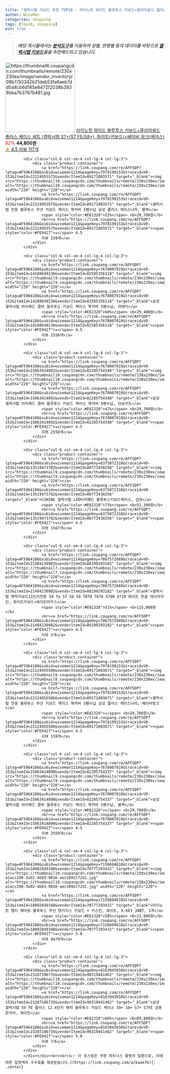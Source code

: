 ```yaml
---
title: "갤럭시탭 키보드 추천 TOP10 - 라이노핏 와이드 블루투스 키보드+클리어쉴드 플러스 케이스 세트 (갤럭시탭 S7+/S7 FE/S8+), 화이트(키보드)+베이비"
author: WiseMan
categories: shopping
tags: [Top10, shopping]
pin: true
---
```


> ##### 해당 게시물에서는 [**분석도구**](https://itemscout.io/)를 이용하여 **성별**, **연령별** 등의 데이터를 바탕으로 [**갤럭시탭 키보드**](https://link.coupang.com/a/baae76)들을 추천해드리고 있습니다.
<div class="container"><div class="row">
            <div class="col-6 col-sm-4 col-lg-4 col-lg-3">
                <div class="product-container">
                    <a href="https://link.coupang.com/re/AFFSDP?lptag=AF5964186&subid=wiseman1214&pageKey=7009293710&traceid=V0-153&itemId=17218406025&vendorItemId=84390244502" target="_blank"><img src="https://thumbnail6.coupangcdn.com/thumbnails/remote/230x230ex/image/vendor_inventory/08b7/50342b21deb53fa6aeb7dd5d4cb6d185e6472f2038b3938bba7b3767b481.jpg" alt="https://thumbnail6.coupangcdn.com/thumbnails/remote/230x230ex/image/vendor_inventory/08b7/50342b21deb53fa6aeb7dd5d4cb6d185e6472f2038b3938bba7b3767b481.jpg" width="220" height="220"></a>
                    <a href="https://link.coupang.com/re/AFFSDP?lptag=AF5964186&subid=wiseman1214&pageKey=7009293710&traceid=V0-153&itemId=17218406025&vendorItemId=84390244502" target="_blank">라이노핏 와이드 블루투스 키보드+클리어쉴드 플러스 케이스 세트 (갤럭시탭 S7+/S7 FE/S8+), 화이트(키보드)+베이비 핑크(케이스)</a>
                    <span style="color:#E61328">82%</span> <b>44,800원</b>
                    <br><a href="https://link.coupang.com/re/AFFSDP?lptag=AF5964186&subid=wiseman1214&pageKey=7009293710&traceid=V0-153&itemId=17218406025&vendorItemId=84390244502" target="_blank"><span style="color:#FE9427">★</span> 4.5
                    리뷰 117개</a>
                </div>
            </div>
            
            <div class="col-6 col-sm-4 col-lg-4 col-lg-3">
                <div class="product-container">
                    <a href="https://link.coupang.com/re/AFFSDP?lptag=AF5964186&subid=wiseman1214&pageKey=7978199153&traceid=V0-153&itemId=22124955575&vendorItemId=89171803571" target="_blank"><img src="https://thumbnail10.coupangcdn.com/thumbnails/remote/230x230ex/image/vendor_inventory/8ea9/0dd96263d1449b8d6e32efcc440f9b31145e7f662a3e6148f6adff6da01c.jpg" alt="https://thumbnail10.coupangcdn.com/thumbnails/remote/230x230ex/image/vendor_inventory/8ea9/0dd96263d1449b8d6e32efcc440f9b31145e7f662a3e6148f6adff6da01c.jpg" width="220" height="220"></a>
                    <a href="https://link.coupang.com/re/AFFSDP?lptag=AF5964186&subid=wiseman1214&pageKey=7978199153&traceid=V0-153&itemId=22124955575&vendorItemId=89171803571" target="_blank">갤럭시탭 전용 블루투스 무선 키보드 케이스 북커버 S펜수납 삼성 플러스 케이스나라, 블랙</a>
                    <span style="color:#E61328">22%</span> <b>29,700원</b>
                    <br><a href="https://link.coupang.com/re/AFFSDP?lptag=AF5964186&subid=wiseman1214&pageKey=7978199153&traceid=V0-153&itemId=22124955575&vendorItemId=89171803571" target="_blank"><span style="color:#FE9427">★</span> 4.5
                    리뷰 159개</a>
                </div>
            </div>
            
            <div class="col-6 col-sm-4 col-lg-4 col-lg-3">
                <div class="product-container">
                    <a href="https://link.coupang.com/re/AFFSDP?lptag=AF5964186&subid=wiseman1214&pageKey=7678007019&traceid=V0-153&itemId=14188649136&vendorItemId=82585356118" target="_blank"><img src="https://thumbnail9.coupangcdn.com/thumbnails/remote/230x230ex/image/vendor_inventory/f39f/318f55adbea053c614fa14b5240c3767bc6ed507965a02006f307302bf51.jpg" alt="https://thumbnail9.coupangcdn.com/thumbnails/remote/230x230ex/image/vendor_inventory/f39f/318f55adbea053c614fa14b5240c3767bc6ed507965a02006f307302bf51.jpg" width="220" height="220"></a>
                    <a href="https://link.coupang.com/re/AFFSDP?lptag=AF5964186&subid=wiseman1214&pageKey=7678007019&traceid=V0-153&itemId=14188649136&vendorItemId=82585356118" target="_blank">삼성 갤럭시탭 아이패드 콤비 블루투스 키보드 케이스 북커버 S펜수납, 라벤더</a>
                    <span style="color:#E61328">60%</span> <b>29,400원</b>
                    <br><a href="https://link.coupang.com/re/AFFSDP?lptag=AF5964186&subid=wiseman1214&pageKey=7678007019&traceid=V0-153&itemId=14188649136&vendorItemId=82585356118" target="_blank"><span style="color:#FE9427">★</span> 4.5
                    리뷰 2550개</a>
                </div>
            </div>
            
            <div class="col-6 col-sm-4 col-lg-4 col-lg-3">
                <div class="product-container">
                    <a href="https://link.coupang.com/re/AFFSDP?lptag=AF5964186&subid=wiseman1214&pageKey=7678007019&traceid=V0-153&itemId=15063414092&vendorItemId=82285754348" target="_blank"><img src="https://thumbnail10.coupangcdn.com/thumbnails/remote/230x230ex/image/vendor_inventory/8e8f/e7f32d68dea0e59dbd3fe48cb7b8545ce186acde046a592c488d6c5ef08c.jpg" alt="https://thumbnail10.coupangcdn.com/thumbnails/remote/230x230ex/image/vendor_inventory/8e8f/e7f32d68dea0e59dbd3fe48cb7b8545ce186acde046a592c488d6c5ef08c.jpg" width="220" height="220"></a>
                    <a href="https://link.coupang.com/re/AFFSDP?lptag=AF5964186&subid=wiseman1214&pageKey=7678007019&traceid=V0-153&itemId=15063414092&vendorItemId=82285754348" target="_blank">삼성 갤럭시탭 아이패드 콤비 블루투스 키보드 케이스 북커버 S펜수납, 아보카도</a>
                    <span style="color:#E61328">47%</span> <b>29,700원</b>
                    <br><a href="https://link.coupang.com/re/AFFSDP?lptag=AF5964186&subid=wiseman1214&pageKey=7678007019&traceid=V0-153&itemId=15063414092&vendorItemId=82285754348" target="_blank"><span style="color:#FE9427">★</span> 4.5
                    리뷰 2550개</a>
                </div>
            </div>
            
            <div class="col-6 col-sm-4 col-lg-4 col-lg-3">
                <div class="product-container">
                    <a href="https://link.coupang.com/re/AFFSDP?lptag=AF5964186&subid=wiseman1214&pageKey=6375072310&traceid=V0-153&itemId=13519473782&vendorItemId=80773438256" target="_blank"><img src="https://thumbnail9.coupangcdn.com/thumbnails/remote/230x230ex/image/vendor_inventory/802a/5138cecd8e782b8ce2f669d8dbb82a72a195c38dab065f07722094a41a7f.jpg" alt="https://thumbnail9.coupangcdn.com/thumbnails/remote/230x230ex/image/vendor_inventory/802a/5138cecd8e782b8ce2f669d8dbb82a72a195c38dab065f07722094a41a7f.jpg" width="220" height="220"></a>
                    <a href="https://link.coupang.com/re/AFFSDP?lptag=AF5964186&subid=wiseman1214&pageKey=6375072310&traceid=V0-153&itemId=13519473782&vendorItemId=80773438256" target="_blank">CSHINE 갤럭시탭 LED터치패드 블루투스키보드케이스, 검정</a>
                    <span style="color:#E61328">73%</span> <b>52,390원</b>
                    <br><a href="https://link.coupang.com/re/AFFSDP?lptag=AF5964186&subid=wiseman1214&pageKey=6375072310&traceid=V0-153&itemId=13519473782&vendorItemId=80773438256" target="_blank"><span style="color:#FE9427">★</span> 4.5
                    리뷰 1567개</a>
                </div>
            </div>
            
            <div class="col-6 col-sm-4 col-lg-4 col-lg-3">
                <div class="product-container">
                    <a href="https://link.coupang.com/re/AFFSDP?lptag=AF5964186&subid=wiseman1214&pageKey=7867572669&traceid=V0-153&itemId=21484230982&vendorItemId=88199293182" target="_blank"><img src="https://thumbnail7.coupangcdn.com/thumbnails/remote/230x230ex/image/vendor_inventory/a74f/345da4b26e1d4e1b6e9d01bca7efaef23f7eedf52f221aa4cb852ab282e8.jpg" alt="https://thumbnail7.coupangcdn.com/thumbnails/remote/230x230ex/image/vendor_inventory/a74f/345da4b26e1d4e1b6e9d01bca7efaef23f7eedf52f221aa4cb852ab282e8.jpg" width="220" height="220"></a>
                    <a href="https://link.coupang.com/re/AFFSDP?lptag=AF5964186&subid=wiseman1214&pageKey=7867572669&traceid=V0-153&itemId=21484230982&vendorItemId=88199293182" target="_blank">갤럭시탭 매직키보드11인치전용 S9 fe S7 S8 S9 T870 T876 X700 X710 화이트 한글 레이저각인, 화이트키보드+화이트마우스</a>
                    <span style="color:#E61328">51%</span> <b>115,000원</b>
                    <br><a href="https://link.coupang.com/re/AFFSDP?lptag=AF5964186&subid=wiseman1214&pageKey=7867572669&traceid=V0-153&itemId=21484230982&vendorItemId=88199293182" target="_blank"><span style="color:#FE9427">★</span> 4.5
                    리뷰 5개</a>
                </div>
            </div>
            
            <div class="col-6 col-sm-4 col-lg-4 col-lg-3">
                <div class="product-container">
                    <a href="https://link.coupang.com/re/AFFSDP?lptag=AF5964186&subid=wiseman1214&pageKey=7978199153&traceid=V0-153&itemId=22124955506&vendorItemId=89171803671" target="_blank"><img src="https://thumbnail8.coupangcdn.com/thumbnails/remote/230x230ex/image/vendor_inventory/0b31/95d146eba1ec6976f6fac132eeda7275136cb77cbaf7229d12f5e851cff8.jpg" alt="https://thumbnail8.coupangcdn.com/thumbnails/remote/230x230ex/image/vendor_inventory/0b31/95d146eba1ec6976f6fac132eeda7275136cb77cbaf7229d12f5e851cff8.jpg" width="220" height="220"></a>
                    <a href="https://link.coupang.com/re/AFFSDP?lptag=AF5964186&subid=wiseman1214&pageKey=7978199153&traceid=V0-153&itemId=22124955506&vendorItemId=89171803671" target="_blank">갤럭시탭 전용 블루투스 무선 키보드 케이스 북커버 S펜수납 삼성 플러스 케이스나라, 베이비핑크</a>
                    <span style="color:#E61328"></span> <b>29,700원</b>
                    <br><a href="https://link.coupang.com/re/AFFSDP?lptag=AF5964186&subid=wiseman1214&pageKey=7978199153&traceid=V0-153&itemId=22124955506&vendorItemId=89171803671" target="_blank"><span style="color:#FE9427">★</span> 4.5
                    리뷰 159개</a>
                </div>
            </div>
            
            <div class="col-6 col-sm-4 col-lg-4 col-lg-3">
                <div class="product-container">
                    <a href="https://link.coupang.com/re/AFFSDP?lptag=AF5964186&subid=wiseman1214&pageKey=7678007019&traceid=V0-153&itemId=15063414090&vendorItemId=82285754337" target="_blank"><img src="https://thumbnail9.coupangcdn.com/thumbnails/remote/230x230ex/image/vendor_inventory/9cdd/e21227d2d8827d43967d7d983d1cfec363b8291205944100b6b3968b5d59.jpg" alt="https://thumbnail9.coupangcdn.com/thumbnails/remote/230x230ex/image/vendor_inventory/9cdd/e21227d2d8827d43967d7d983d1cfec363b8291205944100b6b3968b5d59.jpg" width="220" height="220"></a>
                    <a href="https://link.coupang.com/re/AFFSDP?lptag=AF5964186&subid=wiseman1214&pageKey=7678007019&traceid=V0-153&itemId=15063414090&vendorItemId=82285754337" target="_blank">삼성 갤럭시탭 아이패드 콤비 블루투스 키보드 케이스 북커버 S펜수납, 블랙</a>
                    <span style="color:#E61328"></span> <b>29,700원</b>
                    <br><a href="https://link.coupang.com/re/AFFSDP?lptag=AF5964186&subid=wiseman1214&pageKey=7678007019&traceid=V0-153&itemId=15063414090&vendorItemId=82285754337" target="_blank"><span style="color:#FE9427">★</span> 4.5
                    리뷰 2550개</a>
                </div>
            </div>
            
            <div class="col-6 col-sm-4 col-lg-4 col-lg-3">
                <div class="product-container">
                    <a href="https://link.coupang.com/re/AFFSDP?lptag=AF5964186&subid=wiseman1214&pageKey=7156604618&traceid=V0-153&itemId=18002849348&vendorItemId=70777293432" target="_blank"><img src="https://thumbnail10.coupangcdn.com/thumbnails/remote/230x230ex/image/retail/images/1323209081820390-a1acc290-3a92-4b03-9016-aec1092cf2d1.jpg" alt="https://thumbnail10.coupangcdn.com/thumbnails/remote/230x230ex/image/retail/images/1323209081820390-a1acc290-3a92-4b03-9016-aec1092cf2d1.jpg" width="220" height="220"></a>
                    <a href="https://link.coupang.com/re/AFFSDP?lptag=AF5964186&subid=wiseman1214&pageKey=7156604618&traceid=V0-153&itemId=18002849348&vendorItemId=70777293432" target="_blank">아이노트 멀티 페어링 블루투스 무선 텐키리스 키보드 + 키스킨, 화이트, X-KEY 38BT, 1개</a>
                    <span style="color:#E61328">58%</span> <b>23,900원</b>
                    <br><a href="https://link.coupang.com/re/AFFSDP?lptag=AF5964186&subid=wiseman1214&pageKey=7156604618&traceid=V0-153&itemId=18002849348&vendorItemId=70777293432" target="_blank"><span style="color:#FE9427">★</span> 5.0
                    리뷰 8479개</a>
                </div>
            </div>
            
            <div class="col-6 col-sm-4 col-lg-4 col-lg-3">
                <div class="product-container">
                    <a href="https://link.coupang.com/re/AFFSDP?lptag=AF5964186&subid=wiseman1214&pageKey=8163943650&traceid=V0-153&itemId=23287186735&vendorItemId=90319441462" target="_blank"><img src="https://thumbnail10.coupangcdn.com/thumbnails/remote/230x230ex/image/vendor_inventory/f860/4a476a3e2d46d656a45e29011f1e1525e3fadeefd850825028ba6a2ed921.png" alt="https://thumbnail10.coupangcdn.com/thumbnails/remote/230x230ex/image/vendor_inventory/f860/4a476a3e2d46d656a45e29011f1e1525e3fadeefd850825028ba6a2ed921.png" width="220" height="220"></a>
                    <a href="https://link.coupang.com/re/AFFSDP?lptag=AF5964186&subid=wiseman1214&pageKey=8163943650&traceid=V0-153&itemId=23287186735&vendorItemId=90319441462" target="_blank">삼성 갤럭시탭 S9 FE 플러스 12.4인치 매직 블루투스 키보드 케이스 S9+ S8+ S7+ S7FE 공용 한국어, 화이트</a>
                    <span style="color:#E61328">60%</span> <b>89,800원</b>
                    <br><a href="https://link.coupang.com/re/AFFSDP?lptag=AF5964186&subid=wiseman1214&pageKey=8163943650&traceid=V0-153&itemId=23287186735&vendorItemId=90319441462" target="_blank"><span style="color:#FE9427">★</span> 5.0
                    리뷰 7개</a>
                </div>
            </div>
            </div></div><br><br>[👉 이 포스팅은 쿠팡 파트너스 활동의 일환으로, 이에 따른 일정액의 수수료를 제공받습니다.](https://link.coupang.com/a/baae76){: .center}